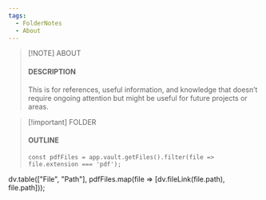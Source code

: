 ```yaml
---
tags:
  - FolderNotes
  - About
---
```

> [!NOTE] ABOUT
> #### DESCRIPTION
> This is for references, useful information, and knowledge that doesn’t require ongoing attention but might be useful for future projects or areas.

> [!important] FOLDER
> #### OUTLINE
> ```dataviewjs
> const pdfFiles = app.vault.getFiles().filter(file => file.extension === 'pdf');
dv.table(["File", "Path"], pdfFiles.map(file => [dv.fileLink(file.path), file.path]));
> ```